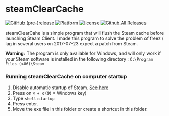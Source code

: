 # steamClearCache

[![GitHub (pre-)release](https://img.shields.io/github/release/glaived/steamClearCache/all.svg?style=flat-square&maxAge=21600)]()
[![Platform](https://img.shields.io/badge/platform-Windows-lightgrey.svg?style=flat-square&maxAge=21600)]()
[![license](https://img.shields.io/github/license/glaived/steamClearCache.svg?style=flat-square&maxAge=604800)]()
[![Github All Releases](https://img.shields.io/github/downloads/glaived/steamClearCache/total.svg?style=flat-square&maxAge=21600)]()

steamClearCahe is a simple program that will flush the Steam cache before launching Steam Client. I made this program to solve the problem of freez / lag in several users on 2017-07-23 expect a patch from Steam.

**Warning:** The program is only available for Windows, and will only work if your Steam software is installed in the following directory : `C:\Program Files (x86)\Steam`

### Running steamClearCache on computer startup

1. Disable automatic startup of Steam. [See here](https://www.groovypost.com/howto/disable-startup-programs-windows-10/)
2. Press on `⌘ + R` (⌘ = Windows key)
3. Type `shell:startup`
4. Press enter.
5. Move the exe file in this folder or create a shortcut in this folder.